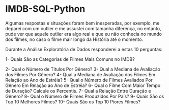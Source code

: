 # IMDB-SQL-Python

Algumas respostas e situações foram bem inesperadas, por exemplo, me deparei com um outlier e me assustei com tamanha diferença,
no entanto, pude ver que aquele outlier era algo real e que eu não conhecia no mundo dos filmes, no caso o filme mair longo da História até o momento.

Durante a Análise Exploratória de Dados responderei a estas 10 perguntas:

1- Quais São as Categorias de Filmes Mais Comuns no IMDB?

2- Qual o Número de Títulos Por Gênero?
3- Qual a Mediana de Avaliação dos Filmes Por Gênero?
4- Qual a Mediana de Avaliação dos Filmes Em Relação ao Ano de Estréia?
5- Qual o Número de Filmes Avaliados Por Gênero Em Relação ao Ano de Estréia?
6- Qual o Filme Com Maior Tempo de Duração? Calcule os Percentis.
7- Qual a Relação Entre Duração e Gênero?
8- Qual o Número de Filmes Produzidos Por País?
9- Quais São os Top 10 Melhores Filmes?
10- Quais São os Top 10 Piores Filmes?
